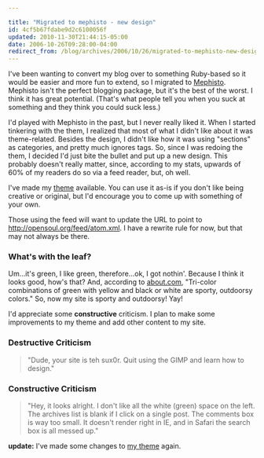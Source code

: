 ```yaml
---

title: "Migrated to mephisto - new design"
id: 4cf5b67fdabe9d2c6100056f
updated: 2010-11-30T21:44:15-05:00
date: 2006-10-26T09:28:00-04:00
redirect_from: /blog/archives/2006/10/26/migrated-to-mephisto-new-design/
---
```


I've been wanting to convert my blog over to something Ruby-based so it would be easier and more fun to extend, so I migrated to [Mephisto](http://www.mephistoblog.com). Mephisto isn't the perfect blogging package, but it's the best of the worst. I think it has great potential. (That's what people tell you when you suck at something and they think you could suck less.)

I'd played with Mephisto in the past, but I never really liked it. When I started tinkering with the them, I realized that most of what I didn't like about it was theme-related. Besides the design, I didn't like how it was using "sections" as categories, and pretty much ignores tags. So, since I was redoing the them, I decided I'd just bite the bullet and put up a new design. This probably doesn't really matter, since, according to my stats, upwards of 60% of my readers do so via a feed reader, but, oh well.

I've made my [theme](assets/2006/10/26/leaf.zip) available. You can use it as-is if you don't like being creative or original, but I'd encourage you to come up with something of your own.

Those using the feed will want to update the URL to point to http://opensoul.org/feed/atom.xml. I have a rewrite rule for now, but that may not always be there.

### What's with the leaf?

Um...it's green, I like green, therefore...ok, I got nothin'. Because I think it looks good, how's that? And, according to [about.com](http://desktoppub.about.com/cs/colorselection/p/green.htm), "Tri-color combinations of green with yellow and black or white are sporty, outdoorsy colors." So, now my site is sporty and outdoorsy! Yay!

I'd appreciate some **constructive** criticism. I plan to make some improvements to my theme and add other content to my site.

### Destructive Criticism

> "Dude, your site is teh sux0r. Quit using the GIMP and learn how to design."

### Constructive Criticism

> "Hey, it looks alright. I don't like all the white (green) space on the left. The archives list is blank if I click on a single post. The comments box is way too small. It doesn't render right in IE, and in Safari the search box is all messed up."

**update:** I've made some changes to [my theme](/assets/2006/12/9/lighter.zip) again.
